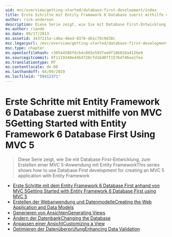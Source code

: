 ```yaml
---
uid: mvc/overview/getting-started/database-first-development/index
title: Erste Schritte mit Entity Framework 6 Database zuerst mithilfe von MVC 5 | Microsoft-Dokumentation
author: rick-anderson
description: Diese Serie zeigt, wie Sie mit Database First-Entwicklung, zum Erstellen einer MVC 5-Anwendung mit Entity Framework
ms.author: riande
ms.date: 09/17/2013
ms.assetid: 3437215a-c4ba-46ed-8378-d61c79c9d38c
msc.legacyurl: /mvc/overview/getting-started/database-first-development
msc.type: chapter
ms.openlocfilehash: c30544586fdcbdc805e593fae0f186810a412be9
ms.sourcegitcommit: 0f1119340e4464720cfd16d0ff15764746ea1fea
ms.translationtype: MT
ms.contentlocale: de-DE
ms.lasthandoff: 04/09/2019
ms.locfileid: "59412371"
---
```

# <a name="getting-started-with-entity-framework-6-database-first-using-mvc-5"></a><span data-ttu-id="59495-103">Erste Schritte mit Entity Framework 6 Database zuerst mithilfe von MVC 5</span><span class="sxs-lookup"><span data-stu-id="59495-103">Getting Started with Entity Framework 6 Database First Using MVC 5</span></span>

> <span data-ttu-id="59495-104">Diese Serie zeigt, wie Sie mit Database First-Entwicklung, zum Erstellen einer MVC 5-Anwendung mit Entity Framework</span><span class="sxs-lookup"><span data-stu-id="59495-104">This series shows how to use Database First development for creating an MVC 5 application with Entity Framework</span></span>


- [<span data-ttu-id="59495-105">Erste Schritte mit dem Entity Framework 6 Database First anhand von MVC 5</span><span class="sxs-lookup"><span data-stu-id="59495-105">Getting Started with Entity Framework 6 Database First using MVC 5</span></span>](setting-up-database.md)
- [<span data-ttu-id="59495-106">Erstellen der Webanwendung und Datenmodelle</span><span class="sxs-lookup"><span data-stu-id="59495-106">Creating the Web Application and Data Models</span></span>](creating-the-web-application.md)
- [<span data-ttu-id="59495-107">Generieren von Ansichten</span><span class="sxs-lookup"><span data-stu-id="59495-107">Generating Views</span></span>](generating-views.md)
- [<span data-ttu-id="59495-108">Ändern der Datenbank</span><span class="sxs-lookup"><span data-stu-id="59495-108">Changing the Database</span></span>](changing-the-database.md)
- [<span data-ttu-id="59495-109">Anpassen einer Ansicht</span><span class="sxs-lookup"><span data-stu-id="59495-109">Customizing a View</span></span>](customizing-a-view.md)
- [<span data-ttu-id="59495-110">Optimieren der Datenüberprüfung</span><span class="sxs-lookup"><span data-stu-id="59495-110">Enhancing Data Validation</span></span>](enhancing-data-validation.md)
